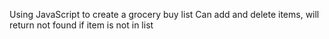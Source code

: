 Using JavaScript to create a grocery buy list
Can add and delete items, will return not found if item is not in list
